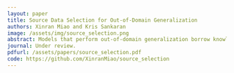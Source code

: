 ```yaml
---
layout: paper
title: Source Data Selection for Out-of-Domain Generalization
authors: Xinran Miao and Kris Sankaran
image: /assets/img/source_selection.png
abstract: Models that perform out-of-domain generalization borrow knowledge from heterogeneous source data and apply it to a related but distinct target task. Transfer learning has proven effective for accomplishing this generalization in many applications. However, poor selection of a source dataset can lead to poor performance on the target, a phenomenon called negative transfer. In order to take full advantage of available source data, this work studies source data selection with respect to a target task. We propose two source selection methods that are based on the multi-bandit theory and random search, respectively. We conduct a thorough empirical evaluation on both simulated and real data. Our proposals can be also viewed as diagnostics for the existence of a reweighted source subsamples that perform better than the random selection of available samples.
journal: Under review.
pdfurl: /assets/papers/source_selection.pdf
code: https://github.com/XinranMiao/source_selection
---
```

